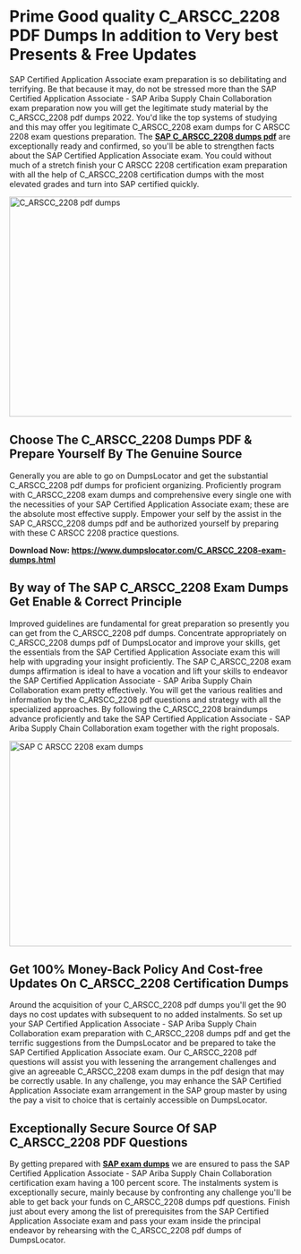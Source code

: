 <h1><strong>Prime Good quality C_ARSCC_2208 PDF Dumps In addition to Very best Presents &amp; Free Updates</strong></h1>
<p>SAP Certified Application Associate exam preparation is so debilitating and terrifying. Be that because it may, do not be stressed more than the SAP Certified Application Associate - SAP Ariba Supply Chain Collaboration exam preparation now you will get the legitimate study material by the C_ARSCC_2208 pdf dumps 2022. You'd like the top systems of studying and this may offer you legitimate C_ARSCC_2208 exam dumps for C ARSCC 2208 exam questions preparation. The <strong><a href="https://www.dumpslocator.com/C_ARSCC_2208-exam-dumps.html">SAP C_ARSCC_2208 dumps pdf</a></strong> are exceptionally ready and confirmed, so you'll be able to strengthen facts about the SAP Certified Application Associate exam. You could without much of a stretch finish your C ARSCC 2208 certification exam preparation with all the help of C_ARSCC_2208 certification dumps with the most elevated grades and turn into SAP certified quickly.</p>
<p><img src="https://i.ibb.co/SKhFh8d/Pastel-Purple-Computer-UI-Class-Syllabus-Education-Presentation.png" alt="C_ARSCC_2208 pdf dumps" width="700" height="393" /></p>
<h2><strong>Choose The C_ARSCC_2208 Dumps PDF &amp; Prepare Yourself By The Genuine Source</strong></h2>
<p>Generally you are able to go on DumpsLocator and get the substantial C_ARSCC_2208 pdf dumps for proficient organizing. Proficiently program with C_ARSCC_2208 exam dumps and comprehensive every single one with the necessities of your SAP Certified Application Associate exam; these are the absolute most effective supply. Empower your self by the assist in the SAP C_ARSCC_2208 dumps pdf and be authorized yourself by preparing with these C ARSCC 2208 practice questions.</p>
<p><strong>Download Now: <a href="https://www.dumpslocator.com/C_ARSCC_2208-exam-dumps.html">https://www.dumpslocator.com/C_ARSCC_2208-exam-dumps.html</a></strong></p>
<h2><strong>By way of The SAP C_ARSCC_2208 Exam Dumps Get Enable &amp; Correct Principle</strong></h2>
<p>Improved guidelines are fundamental for great preparation so presently you can get from the C_ARSCC_2208 pdf dumps. Concentrate appropriately on C_ARSCC_2208 dumps pdf of DumpsLocator and improve your skills, get the essentials from the SAP Certified Application Associate exam this will help with upgrading your insight proficiently. The SAP C_ARSCC_2208 exam dumps affirmation is ideal to have a vocation and lift your skills to endeavor the SAP Certified Application Associate - SAP Ariba Supply Chain Collaboration exam pretty effectively. You will get the various realities and information by the C_ARSCC_2208 pdf questions and strategy with all the specialized approaches. By following the C_ARSCC_2208 braindumps advance proficiently and take the SAP Certified Application Associate - SAP Ariba Supply Chain Collaboration exam together with the right proposals.</p>
<p><a href="https://www.dumpslocator.com/C_ARSCC_2208-exam-dumps.html"><img src="https://i.ibb.co/NtZbgjG/Blue-and-White-Medical-Dental-Clinic-Facebook-Ad.png" alt="SAP C ARSCC 2208 exam dumps" width="700" height="367" /></a></p>
<h2><strong>Get 100% Money-Back Policy And Cost-free Updates On C_ARSCC_2208 Certification Dumps</strong></h2>
<p>Around the acquisition of your C_ARSCC_2208 pdf dumps you'll get the 90 days no cost updates with subsequent to no added instalments. So set up your SAP Certified Application Associate - SAP Ariba Supply Chain Collaboration exam preparation with C_ARSCC_2208 dumps pdf and get the terrific suggestions from the DumpsLocator and be prepared to take the SAP Certified Application Associate exam. Our C_ARSCC_2208 pdf questions will assist you with lessening the arrangement challenges and give an agreeable C_ARSCC_2208 exam dumps in the pdf design that may be correctly usable. In any challenge, you may enhance the SAP Certified Application Associate exam arrangement in the SAP group master by using the pay a visit to choice that is certainly accessible on DumpsLocator.</p>
<h2><strong>Exceptionally Secure Source Of SAP C_ARSCC_2208 PDF Questions</strong></h2>
<p>By getting prepared with <strong><a href="https://www.dumpslocator.com/sap-exams.html">SAP exam dumps</a></strong> we are ensured to pass the SAP Certified Application Associate - SAP Ariba Supply Chain Collaboration certification exam having a 100 percent score. The instalments system is exceptionally secure, mainly because by confronting any challenge you'll be able to get back your funds on C_ARSCC_2208 dumps pdf questions. Finish just about every among the list of prerequisites from the SAP Certified Application Associate exam and pass your exam inside the principal endeavor by rehearsing with the C_ARSCC_2208 pdf dumps of DumpsLocator.</p>
